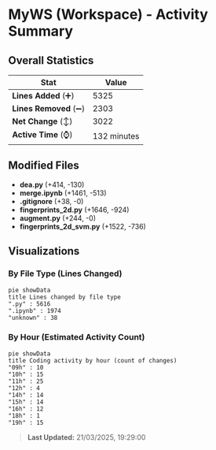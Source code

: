 # MyWS (Workspace) - Activity Summary 

## Overall Statistics

| Stat                   | Value                                                             |
| ---------------------- | ----------------------------------------------------------------- |
| **Lines Added** (➕)   | 5325                                          |
| **Lines Removed** (➖) | 2303                                        |
| **Net Change** (↕)    | 3022                |
| **Active Time** (⌚)   | 132 minutes |


## Modified Files
- **dea.py** (+414, -130)
- **merge.ipynb** (+1461, -513)
- **.gitignore** (+38, -0)
- **fingerprints_2d.py** (+1646, -924)
- **augment.py** (+244, -0)
- **fingerprints_2d_svm.py** (+1522, -736)

## Visualizations

### By File Type (Lines Changed)

```mermaid
pie showData
title Lines changed by file type
".py" : 5616
".ipynb" : 1974
"unknown" : 38
```

### By Hour (Estimated Activity Count)

```mermaid
pie showData
title Coding activity by hour (count of changes)
"09h" : 10
"10h" : 15
"11h" : 25
"12h" : 4
"14h" : 14
"15h" : 14
"16h" : 12
"18h" : 1
"19h" : 15
```


> **Last Updated:** 21/03/2025, 19:29:00